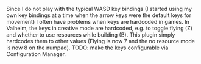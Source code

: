 Since I do not play with the typical WASD key bindings (I started using my own key bindings at a time when the arrow keys were the default keys for movement) I often have problems when keys are hardcoded in games. In Valheim, the keys in creative mode are hardcoded, e.g. to toggle flying (Z) and whether to use resources while building (B).
This plugin simply hardcodes them to other values (Flying is now 7 and the no resource mode is now 8 on the numpad).
TODO: make the keys configurable via Configuration Manager.
